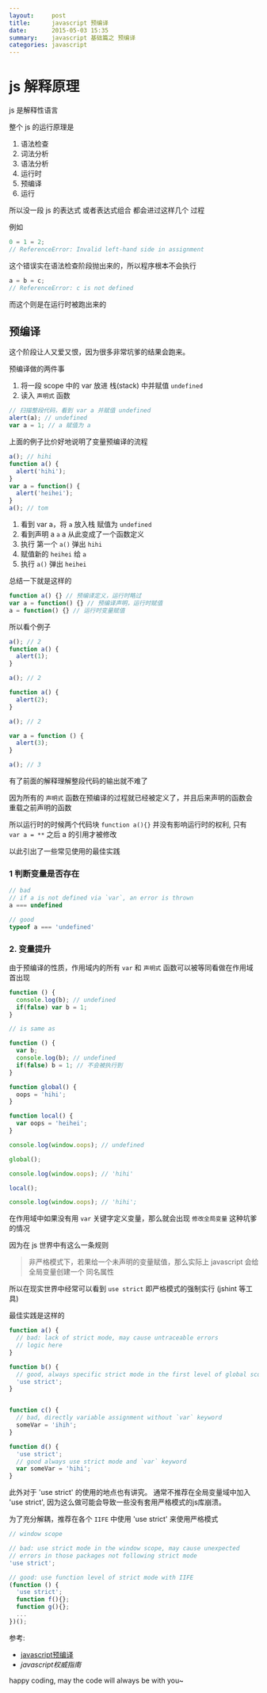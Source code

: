 ```yaml
---
layout:     post
title:      javascript 预编译
date:       2015-05-03 15:35
summary:    javascript 基础篇之 预编译
categories: javascript
---
```


# js 解释原理

js 是解释性语言

整个 js 的运行原理是

1. 语法检查
  1. 词法分析
  2. 语法分析
2. 运行时
  1. 预编译
  2. 运行

所以没一段 js 的表达式 或者表达式组合 都会进过这样几个 过程

例如

``` javascript
0 = 1 = 2;
// ReferenceError: Invalid left-hand side in assignment
```

这个错误实在语法检查阶段抛出来的，所以程序根本不会执行


``` javascript
a = b = c;
// ReferenceError: c is not defined
```

而这个则是在运行时被跑出来的

## 预编译

这个阶段让人又爱又恨，因为很多非常坑爹的结果会跑来。

预编译做的两件事

1. 将一段 scope 中的 var 放进 栈(stack) 中并赋值 `undefined`
2. 读入 `声明式` 函数


``` javascript
// 扫描整段代码，看到 var a 并赋值 undefined
alert(a); // undefined
var a = 1; // a 赋值为 a
```

上面的例子比价好地说明了变量预编译的流程

``` javascript
a(); // hihi
function a() {
  alert('hihi');
}
var a = function() {
  alert('heihei');
}
a(); // tom
```

1. 看到 var a，将 `a` 放入栈 赋值为 `undefined`
2. 看到声明 a `a` a 从此变成了一个函数定义
3. 执行 第一个 `a()` 弹出 `hihi`
4. 赋值新的 `heihei` 给 `a`
5. 执行 `a()` 弹出 `heihei`

总结一下就是这样的

``` javascript
function a() {} // 预编译定义，运行时略过
var a = function() {} // 预编译声明，运行时赋值
a = function() {} // 运行时变量赋值
```

所以看个例子

``` javascript
a(); // 2
function a() {
  alert(1);
}

a(); // 2

function a() {
  alert(2);
}

a(); // 2

var a = function () {
  alert(3);
}

a(); // 3
```

有了前面的解释理解整段代码的输出就不难了

因为所有的 `声明式` 函数在预编译的过程就已经被定义了，并且后来声明的函数会重载之前声明的函数

所以运行时的时候两个代码块 `function a(){}` 并没有影响运行时的权利, 只有 `var a = **` 之后 a 的引用才被修改

以此引出了一些常见使用的最佳实践

### 1 判断变量是否存在

``` javascript
// bad
// if a is not defined via `var`, an error is thrown
a === undefined

// good
typeof a === 'undefined'
```

### 2. 变量提升

由于预编译的性质，作用域内的所有 `var` 和 `声明式` 函数可以被等同看做在作用域首出现

``` javascript
function () {
  console.log(b); // undefined
  if(false) var b = 1;
}

// is same as

function () {
  var b;
  console.log(b); // undefined
  if(false) b = 1; // 不会被执行到
}
```

``` javascript
function global() {
  oops = 'hihi';
}

function local() {
  var oops = 'heihei';
}

console.log(window.oops); // undefined

global();

console.log(window.oops); // 'hihi'

local();

console.log(window.oops); // 'hihi';
```

在作用域中如果没有用 `var` 关键字定义变量，那么就会出现 `修改全局变量` 这种坑爹的情况

因为在 js 世界中有这么一条规则

> 非严格模式下，若果给一个未声明的变量赋值，那么实际上 javascript 会给全局变量创建一个 同名属性

所以在现实世界中经常可以看到 `use strict` 即严格模式的强制实行 (jshint 等工具)

最佳实践是这样的

``` javascript
function a() {  
  // bad: lack of strict mode, may cause untraceable errors
  // logic here
}

function b() {
  // good, always specific strict mode in the first level of global scope
  'use strict';
}


function c() {
  // bad, directly variable assignment without `var` keyword
  someVar = 'ihih';
}

function d() {
  'use strict';
  // good always use strict mode and `var` keyword
  var someVar = 'hihi';
}
```

此外对于 'use strict' 的使用的地点也有讲究。 通常不推荐在全局变量域中加入 'use strict', 因为这么做可能会导致一些没有套用严格模式的js库崩溃。

为了充分解耦，推荐在各个 `IIFE` 中使用 'use strict' 来使用严格模式


``` javascript
// window scope

// bad: use strict mode in the window scope, may cause unexpected
// errors in those packages not following strict mode
'use strict';

// good: use function level of strict mode with IIFE
(function () {
  'use strict';
  function f(){};
  function g(){};
  ...
})();
```

参考: 

* [javascript预编译](http://www.slideshare.net/lijing00333/javascript-engine)
* _javascript权威指南_

happy coding, may the code will always be with you~

